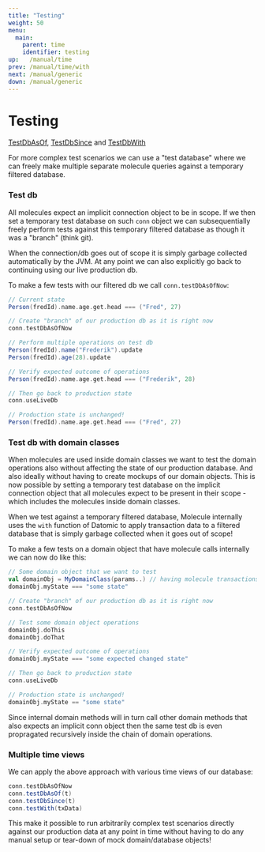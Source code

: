 ```yaml
---
title: "Testing"
weight: 50
menu:
  main:
    parent: time
    identifier: testing
up:   /manual/time
prev: /manual/time/with
next: /manual/generic
down: /manual/generic
---
```


# Testing

[TestDbAsOf](https://github.com/scalamolecule/molecule/blob/master/coretests/src/test/scala/molecule/coretests/time/TestDbAsOf.scala), 
[TestDbSince](https://github.com/scalamolecule/molecule/tree/master/coretests/src/test/scala/molecule/coretests/time/TestDbSince.scala) and 
[TestDbWith](https://github.com/scalamolecule/molecule/tree/master/coretests/src/test/scala/molecule/coretests/time/TestDbWith.scala)

For more complex test scenarios we can use a "test database" where we can freely make multiple separate molecule queries against
a temporary filtered database.

### Test db

All molecules expect an implicit connection object to be in scope. If we then set a temporary test database on 
such `conn` object we can subsequentially freely perform tests against this temporary filtered database as though 
it was a "branch" (think git).

When the connection/db goes out of scope it is simply garbage collected automatically by the JVM. At any point we can also 
 explicitly go back to continuing using our live production db.
 
To make a few tests with our filtered db we call `conn.testDbAsOfNow`:

```scala
// Current state
Person(fredId).name.age.get.head === ("Fred", 27)

// Create "branch" of our production db as it is right now
conn.testDbAsOfNow  

// Perform multiple operations on test db
Person(fredId).name("Frederik").update
Person(fredId).age(28).update

// Verify expected outcome of operations
Person(fredId).name.age.get.head === ("Frederik", 28)

// Then go back to production state
conn.useLiveDb

// Production state is unchanged!
Person(fredId).name.age.get.head === ("Fred", 27)
```


### Test db with domain classes

When molecules are used inside domain classes we want to test the domain operations also without
affecting the state of our production database. And also ideally without having to create mockups of our domain objects. 
This is now possible by setting a temporary test database
on the implicit connection object that all molecules expect to be present in their scope - which includes the molecules inside
 domain classes.

When we test against a temporary filtered database, Molecule internally uses the `with` function of Datomic to 
apply transaction data to a filtered database that is simply garbage collected when it 
goes out of scope!

To make a few tests on a domain object that have molecule calls internally we can now do like this:

```scala
// Some domain object that we want to test
val domainObj = MyDomainClass(params..) // having molecule transactions inside...
domainObj.myState === "some state"

// Create "branch" of our production db as it is right now
conn.testDbAsOfNow  

// Test some domain object operations
domainObj.doThis
domainObj.doThat

// Verify expected outcome of operations
domainObj.myState === "some expected changed state"

// Then go back to production state
conn.useLiveDb

// Production state is unchanged!
domainObj.myState == "some state"
```

Since internal domain methods will in turn call other domain methods that also expects an implicit conn object then
the same test db is even propragated recursively inside the chain of domain operations.


### Multiple time views

We can apply the above approach with various time views of our database:
 
```scala
conn.testDbAsOfNow
conn.testDbAsOf(t)
conn.testDbSince(t)
conn.testWith(txData)
```

This make it possible to run arbitrarily complex test scenarios directly against our production data at any point in time without
having to do any manual setup or tear-down of mock domain/database objects!